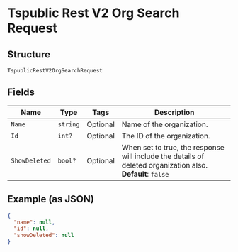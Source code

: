 
# Tspublic Rest V2 Org Search Request

## Structure

`TspublicRestV2OrgSearchRequest`

## Fields

| Name | Type | Tags | Description |
|  --- | --- | --- | --- |
| `Name` | `string` | Optional | Name of the organization. |
| `Id` | `int?` | Optional | The ID of the organization. |
| `ShowDeleted` | `bool?` | Optional | When set to true, the response will include the details of deleted organization also.<br>**Default**: `false` |

## Example (as JSON)

```json
{
  "name": null,
  "id": null,
  "showDeleted": null
}
```

